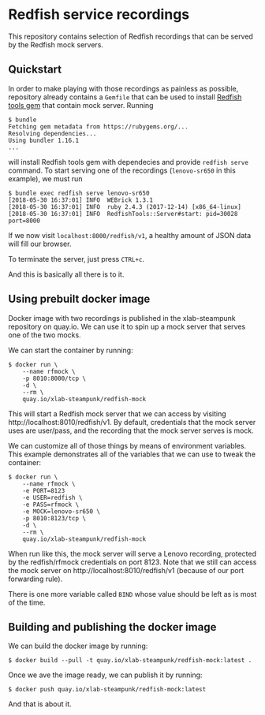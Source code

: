 # Redfish service recordings

This repository contains selection of Redfish recordings that can be served by
the Redfish mock servers.


## Quickstart

In order to make playing with those recordings as painless as possible,
repository already contains a `Gemfile` that can be used to install
[Redfish tools gem][rf-tools] that contain mock server. Running

   [rf-tools]: https://github.com/xlab-si/redfish_tools
               (Redfish tools)

    $ bundle
    Fetching gem metadata from https://rubygems.org/...
    Resolving dependencies...
    Using bundler 1.16.1
    ...

will install Redfish tools gem with dependecies and provide `redfish serve`
command. To start serving one of the recordings (`lenovo-sr650` in this
example), we must run

    $ bundle exec redfish serve lenovo-sr650
    [2018-05-30 16:37:01] INFO  WEBrick 1.3.1
    [2018-05-30 16:37:01] INFO  ruby 2.4.3 (2017-12-14) [x86_64-linux]
    [2018-05-30 16:37:01] INFO  RedfishTools::Server#start: pid=30028 port=8000

If we now visit `localhost:8000/redfish/v1`, a healthy amount of JSON data
will fill our browser.

To terminate the server, just press `CTRL+c`.

And this is basically all there is to it.


## Using prebuilt docker image

Docker image with two recordings is published in the xlab-steampunk repository on
quay.io. We can use it to spin up a mock server that serves one of the
two mocks.

We can start the container by running:

    $ docker run \
        --name rfmock \
        -p 8010:8000/tcp \
        -d \
        --rm \
        quay.io/xlab-steampunk/redfish-mock

This will start a Redfish mock server that we can access by visiting
http://localhost:8010/redfish/v1. By default, credentials that the mock server
uses are user/pass, and the recording that the mock server serves is mock.

We can customize all of those things by means of environment variables. This
example demonstrates all of the variables that we can use to tweak the
container:

    $ docker run \
        --name rfmock \
        -e PORT=8123
        -e USER=redfish \
        -e PASS=rfmock \
        -e MOCK=lenovo-sr650 \
        -p 8010:8123/tcp \
        -d \
        --rm \
        quay.io/xlab-steampunk/redfish-mock

When run like this, the mock server will serve a Lenovo recording, protected
by the redfish/rfmock credentials on port 8123. Note that we still can access
the mock server on http://localhost:8010/redfish/v1 (because of our port
forwarding rule).

There is one more variable called `BIND` whose value should be left as is most
of the time.


## Building and publishing the docker image

We can build the docker image by running:

    $ docker build --pull -t quay.io/xlab-steampunk/redfish-mock:latest .

Once we ave the image ready, we can publish it by running:

    $ docker push quay.io/xlab-steampunk/redfish-mock:latest

And that is about it.

